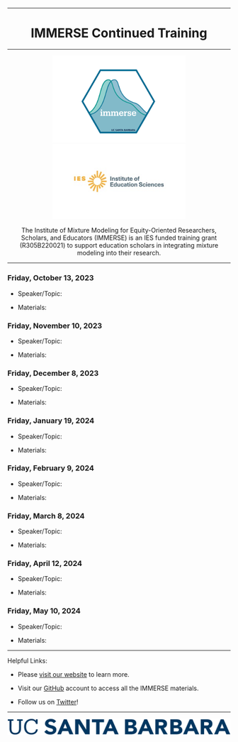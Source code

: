 

------------------------------------------------------------------------

<center>

<h1>IMMERSE  Continued Training </h1>

</center>

------------------------------------------------------------------------

<center>

<img src="images/immerse_hex_small.png" width="300"/> <img src="images/IESNewLogo.jpg" width="300"/>


The Institute of Mixture Modeling for Equity-Oriented Researchers, Scholars, and Educators (IMMERSE) is an IES funded training grant (R305B220021) to support education scholars in integrating mixture modeling into their research.

</center>


------------------------------------------------------------------------

### Friday, October 13, 2023

- Speaker/Topic:

- Materials:

### Friday, November 10, 2023

- Speaker/Topic:


- Materials:
  
### Friday, December 8, 2023

- Speaker/Topic:

- Materials:

### Friday, January 19, 2024

- Speaker/Topic:


- Materials:

### Friday, February 9, 2024

- Speaker/Topic:


- Materials:

### Friday, March 8, 2024

- Speaker/Topic:


- Materials:

### Friday, April 12, 2024

- Speaker/Topic:


- Materials:

### Friday, May 10, 2024

- Speaker/Topic:


- Materials:


------------------------------------------------------------------------

Helpful Links:

-   Please [visit our website](https://immerse.education.ucsb.edu/) to learn more.

-   Visit our [GitHub](https://github.com/immerse-ucsb) account to access all the IMMERSE materials.

-   Follow us on [Twitter](https://twitter.com/IMMERSE_UCSB)!

------------------------------------------------------------------------

![](images/UCSB_Navy_mark.png)
